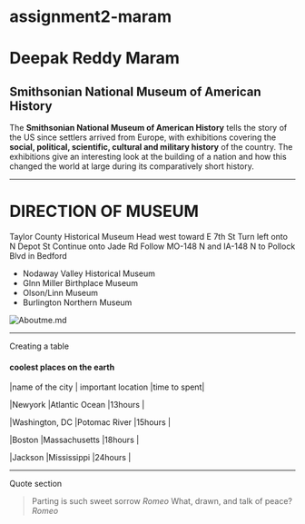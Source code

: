 # assignment2-maram
# Deepak Reddy Maram
## Smithsonian National Museum of American History

The **Smithsonian National Museum of American History** tells the story of the US since settlers arrived from Europe, with exhibitions covering the **social, political, scientific, cultural and military history** of the country. The exhibitions give an interesting look at the building of a nation and how this changed the world at large during its comparatively short history.


---
# DIRECTION OF MUSEUM
Taylor County Historical Museum
Head west toward E 7th St
Turn left onto N Depot St
Continue onto Jade Rd
Follow MO-148 N and IA-148 N to Pollock Blvd in Bedford

* Nodaway Valley Historical Museum
* Glnn Miller Birthplace Museum
* Olson/Linn Museum
* Burlington Northern Museum


![Aboutme.md](Aboutme)

---
Creating a table
#### coolest places on the earth

|name of the city        | important location        |time to spent|

|Newyork                 |Atlantic Ocean             |13hours      |

|Washington, DC          |Potomac River              |15hours      |

|Boston                  |Massachusetts              |18hours      |

|Jackson                 |Mississippi                |24hours      |

---
Quote section
> Parting is such sweet sorrow *Romeo*
> What, drawn, and talk of peace? *Romeo*
